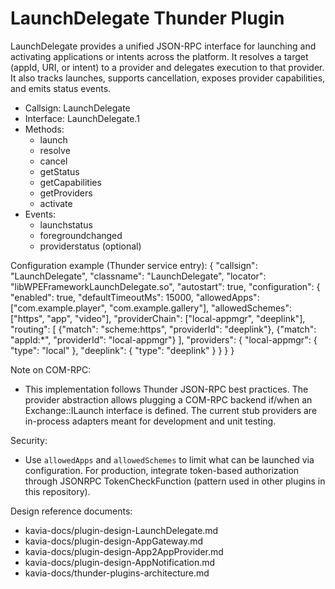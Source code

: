 # LaunchDelegate Thunder Plugin

LaunchDelegate provides a unified JSON-RPC interface for launching and activating applications or intents across the platform. It resolves a target (appId, URI, or intent) to a provider and delegates execution to that provider. It also tracks launches, supports cancellation, exposes provider capabilities, and emits status events.

- Callsign: LaunchDelegate
- Interface: LaunchDelegate.1
- Methods:
  - launch
  - resolve
  - cancel
  - getStatus
  - getCapabilities
  - getProviders
  - activate
- Events:
  - launchstatus
  - foregroundchanged
  - providerstatus (optional)

Configuration example (Thunder service entry):
{
  "callsign": "LaunchDelegate",
  "classname": "LaunchDelegate",
  "locator": "libWPEFrameworkLaunchDelegate.so",
  "autostart": true,
  "configuration": {
    "enabled": true,
    "defaultTimeoutMs": 15000,
    "allowedApps": ["com.example.player", "com.example.gallery"],
    "allowedSchemes": ["https", "app", "video"],
    "providerChain": ["local-appmgr", "deeplink"],
    "routing": [
      {"match": "scheme:https", "providerId": "deeplink"},
      {"match": "appId:*", "providerId": "local-appmgr"}
    ],
    "providers": {
      "local-appmgr": { "type": "local" },
      "deeplink": { "type": "deeplink" }
    }
  }
}

Note on COM-RPC:
- This implementation follows Thunder JSON-RPC best practices. The provider abstraction allows plugging a COM-RPC backend if/when an Exchange::ILaunch interface is defined. The current stub providers are in-process adapters meant for development and unit testing.

Security:
- Use `allowedApps` and `allowedSchemes` to limit what can be launched via configuration. For production, integrate token-based authorization through JSONRPC TokenCheckFunction (pattern used in other plugins in this repository).

Design reference documents:
- kavia-docs/plugin-design-LaunchDelegate.md
- kavia-docs/plugin-design-AppGateway.md
- kavia-docs/plugin-design-App2AppProvider.md
- kavia-docs/plugin-design-AppNotification.md
- kavia-docs/thunder-plugins-architecture.md
